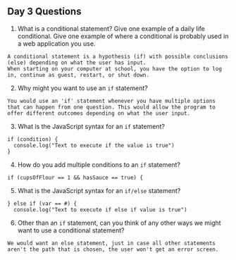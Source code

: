## Day 3 Questions

1. What is a conditional statement? Give one example of a daily life conditional. Give one example of where a conditional is probably used in a web application you use.
```
A conditional statement is a hypothesis (if) with possible conclusions (else) depending on what the user has input.
When starting on your computer at school, you have the option to log in, continue as guest, restart, or shut down.
```
2. Why might you want to use an `if` statement?
```
You would use an 'if' statement whenever you have multiple options that can happen from one question. This would allow the program to offer different outcomes depending on what the user input.
```
3. What is the JavaScript syntax for an `if` statement?
```
if (condition) {
  console.log("Text to execute if the value is true")
}
```
4. How do you add multiple conditions to an `if` statement?
```
if (cupsOfFlour == 1 && hasSauce == true) {
```
5. What is the JavaScript syntax for an `if/else` statement?
```
} else if (var == #) {
  console.log("Text to execute if else if value is true")
  ```
6. Other than an `if` statement, can you think of any other ways we might want to use a conditional statement?
```
We would want an else statement, just in case all other statements aren't the path that is chosen, the user won't get an error screen.
```
